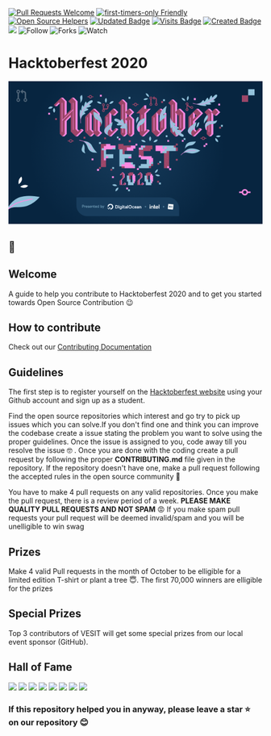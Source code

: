 [![Pull Requests Welcome](https://img.shields.io/badge/PRs-welcome-brightgreen.svg?style=flat)](http://makeapullrequest.com)
[![first-timers-only Friendly](https://img.shields.io/badge/first--timers--only-friendly-blue.svg)](http://www.firsttimersonly.com/)
[![Open Source Helpers](https://www.codetriage.com/freecodecamp/freecodecamp/badges/users.svg)](https://www.codetriage.com/freecodecamp/freecodecamp)
[![Updated Badge](https://badges.pufler.dev/updated/CMPN-CODECELL/Hacktoberfest2020?color=purple)](https://badges.pufler.dev)
[![Visits Badge](https://badges.pufler.dev/visits/CMPN-CODECELL/Hacktoberfest2020?color=red)](https://badges.pufler.dev)
[![Created Badge](https://badges.pufler.dev/created/CMPN-CODECELL/Hacktoberfest2020?color=blue)](https://badges.pufler.dev)
<a href="https://github.com/CMPN-CODECELL/Hacktoberfest2020" alt="Contributors">
        <img src="https://img.shields.io/github/contributors/badges/shields"></a>
![Follow](https://img.shields.io/github/followers/CMPN-CODECELL?label=Follow&style=social)
![Forks](https://img.shields.io/github/forks/CMPN-CODECELL/Hacktoberfest2020?label=Fork&style=social)
![Watch](https://img.shields.io/github/watchers/CMPN-CODECELL/Hacktoberfest2020?label=Watch&style=social)

# Hacktoberfest 2020

![Hacktoberfest 2020](HF2020Events.png)

## :wave:
## Welcome
A guide to help you contribute to Hacktoberfest 2020 and to get you started towards Open Source Contribution 😉 
## How to contribute

Check out our [Contributing Documentation](https://github.com/CMPN-CODECELL/Hacktoberfest2020/blob/main/CONTRIBUTING.md) 

## Guidelines

The first step is to register yourself on the [Hacktoberfest website](https://hacktoberfest.digitalocean.com/) using your Github account and sign up as a student.

Find the open source repositories which interest and go try to pick up issues which you can solve.If you don't find one and think you can improve the codebase create a issue stating the problem you want to solve using the proper guidelines. Once the issue is assigned to you, code away till you resolve the issue :nerd_face: . Once you are done with the coding create a pull request by following the proper **CONTRIBUTING.md** file given in the repository. If the repository doesn't have one, make a pull request following the accepted rules in the open source community :hugs:

You have to make 4 pull requests on any valid repositories. Once you make the pull request, there is a review period of a week. **PLEASE MAKE QUALITY PULL REQUESTS AND NOT SPAM** :rage:  If you make spam pull requests your pull request will be deemed invalid/spam and you will be unelligible to win swag 


## Prizes

Make 4 valid Pull requests in the month of October to be elligible for a limited edition T-shirt or plant a tree :innocent:. The first 70,000 winners are elligible for the prizes

## Special Prizes

Top 3 contributors of VESIT will get some special prizes from our local event sponsor (GitHub).

## Hall of Fame 

[![](https://sourcerer.io/fame/thewires2/CMPN-CODECELL/Hacktoberfest2020/images/0)](https://sourcerer.io/fame/thewires2/CMPN-CODECELL/Hacktoberfest2020/links/0)
[![](https://sourcerer.io/fame/thewires2/CMPN-CODECELL/Hacktoberfest2020/images/1)](https://sourcerer.io/fame/thewires2/CMPN-CODECELL/Hacktoberfest2020/links/1)
[![](https://sourcerer.io/fame/thewires2/CMPN-CODECELL/Hacktoberfest2020/images/2)](https://sourcerer.io/fame/thewires2/CMPN-CODECELL/Hacktoberfest2020/links/2)
[![](https://sourcerer.io/fame/thewires2/CMPN-CODECELL/Hacktoberfest2020/images/3)](https://sourcerer.io/fame/thewires2/CMPN-CODECELL/Hacktoberfest2020/links/3)
[![](https://sourcerer.io/fame/thewires2/CMPN-CODECELL/Hacktoberfest2020/images/4)](https://sourcerer.io/fame/thewires2/CMPN-CODECELL/Hacktoberfest2020/links/4)
[![](https://sourcerer.io/fame/thewires2/CMPN-CODECELL/Hacktoberfest2020/images/5)](https://sourcerer.io/fame/thewires2/CMPN-CODECELL/Hacktoberfest2020/links/5)
[![](https://sourcerer.io/fame/thewires2/CMPN-CODECELL/Hacktoberfest2020/images/6)](https://sourcerer.io/fame/thewires2/CMPN-CODECELL/Hacktoberfest2020/links/6)
[![](https://sourcerer.io/fame/thewires2/CMPN-CODECELL/Hacktoberfest2020/images/7)](https://sourcerer.io/fame/thewires2/CMPN-CODECELL/Hacktoberfest2020/links/7)

### If this repository helped you in anyway, please leave a star :star: on our repository :blush:
